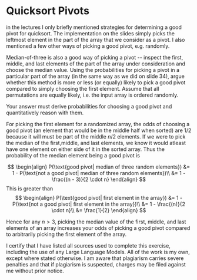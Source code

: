 # Quicksort Pivots

in the lectures I only briefly mentioned strategies for determining a good pivot
for quicksort. The implementation on the slides simply picks the leftmost
element in the part of the array that we consider as a pivot. I also mentioned a
few other ways of picking a good pivot, e.g. randomly.

Median-of-three is also a good way of picking a pivot -- inspect the first,
middle, and last elements of the part of the array under consideration and
choose the median value. Using the probabilities for picking a pivot in a
particular part of the array (in the same way as we did on slide 34), argue
whether this method is more or less (or equally) likely to pick a good pivot
compared to simply choosing the first element. Assume that all permutations are
equally likely, i.e. the input array is ordered randomly.

Your answer must derive probabilities for choosing a good pivot and
quantitatively reason with them.

For picking the first element for a randomized array, the odds of choosing a good pivot (an element that would be in the middle half when sorted) are $1/2$ because it will must be part of the middle $n/2$ elements. If we were to pick the median of the first,middle, and last elements, we know it would atleast have one element on either side of it in the sorted array. Thus the probability of the median element being a good pivot is 

$$
\begin{align}
P(\text{good pivot| median of three random elements}) &= 1 - P(\text{not a good pivot| median of three random elements})\\ 
&= 1 - \frac{(n - 3)}{2 \cdot n}
\end{align}
$$
This is greater than
$$
\begin{align}
P(\text{good pivot| first element in the array}) &= 1 - P(\text{not a good pivot| first element in the array})\\ 
&= 1 - \frac{(n)}{2 \cdot n}\\
&= \frac{1}{2}
\end{align}
$$

Hence for any $n > 3$, picking the median value of the first, middle, and last elements of an array increases your odds of picking a good pivot compared to arbitrarily picking the first element of the array.

I certify that I have listed all sources used to complete this exercise, including the use of any Large Language Models. All of the work is my own, except where stated otherwise. I am aware that plagiarism carries severe penalties and that if plagiarism is suspected, charges may be filed against me without prior notice.
